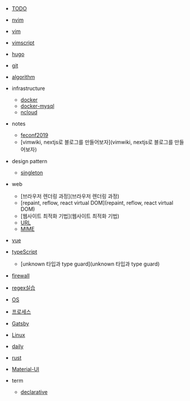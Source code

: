 - [TODO](TODO)

- [nvim](nvim)

- [vim](vim.md)

- [vimscript](vimscript.md)

- [hugo](hugo.md)

- [git](git.md)

- [algorithm](algorithm.md)

* infrastructure
  * [docker](docker)
  * [docker-mysql](docker-mysql)
  * [ncloud](ncloud)

* notes
  * [feconf2019](feconf2019)
  * [vimwiki, nextjs로 블로그를 만들어보자](vimwiki, nextjs로 블로그를 만들어보자)
 
* design pattern
  * [singleton](singleton)

* web
  * [브라우저 렌더링 과정](브라우저 렌더링 과정)
  * [repaint, reflow, react virtual DOM](repaint, reflow, react virtual DOM)
  * [웹사이트 최적화 기법](웹사이트 최적화 기법)
  * [URL](URL.md)
  * [MIME](MIME.md)

* [vue](vue)

- [typeScript](typeScript.md)
  * [unknown 타입과 type guard](unknown 타입과 type guard)

- [firewall](firewall)

- [regex실습](regex실습.md)

- [OS](OS.md)

- [프로세스](프로세스.md)

- [Gatsby](Gatsby.md)

- [Linux](Linux.md)

- [daily](daily.md)

- [rust](rust) 
  
* [Material-UI](Material-UI)

* term
  * [declarative](declarative)
